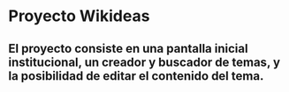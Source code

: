 # Proyecto Wikideas

## El proyecto consiste en una pantalla inicial institucional, un creador y buscador de temas, y la posibilidad de editar el contenido del tema.